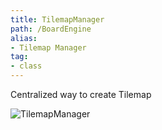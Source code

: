 ```yaml
---
title: TilemapManager
path: /BoardEngine
alias: 
- Tilemap Manager
tag: 
- class
---
```

Centralized way to create Tilemap  

![TilemapManager](TilemapManager.svg "TilemapManager")

